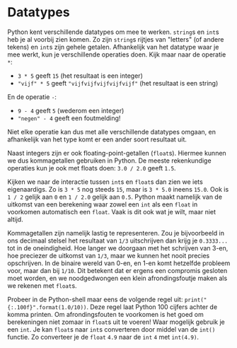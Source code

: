 # Datatypes

Python kent verschillende datatypes om mee te werken. `string`s en `int`s heb je al voorbij zien komen. Zo zijn `string`s rijtjes van "letters" (of andere tekens) en `int`s zijn gehele getalen. Afhankelijk van het datatype waar je mee werkt, kun je verschillende operaties doen. Kijk maar naar de operatie `*`:

- `3 * 5` geeft `15` (het resultaat is een integer)
- `"vijf" * 5` geeft `"vijfvijfvijfvijfvijf"` (het resultaat is een string)

En de operatie `-`:

- `9 - 4` geeft `5` (wederom een integer)
- `"negen" - 4` geeft een foutmelding!

Niet elke operatie kan dus met alle verschillende datatypes omgaan, en afhankelijk van het type komt er een ander soort resultaat uit.

Naast integers zijn er ook floating-point-getallen (`float`s). Hiermee kunnen we dus kommagetallen gebruiken in Python. De meeste rekenkundige operaties kun je ook met floats doen: `3.0 / 2.0` geeft `1.5`.

Kijken we naar de interactie tussen `int`s en `float`s dan zien we iets eigenaardigs. Zo is `3 * 5` nog steeds `15`, maar is `3 * 5.0` ineens `15.0`. Ook is `1 / 2` gelijk aan `0` en `1 / 2.0` gelijk aan `0.5`. Python maakt namelijk van de uitkomst van een berekening waar zowel een `int` als een `float` in voorkomen automatisch een `float`. Vaak is dit ook wat je wilt, maar niet altijd.

Kommagetallen zijn namelijk lastig te representeren. Zou je bijvoorbeeld in ons decimaal stelsel het resultaat van `1/3` uitschrijven dan krijg je `0.3333...` tot in de oneindigheid. Hoe langer we doorgaan met het schrijven van 3-en, hoe preciezer de uitkomst van `1/3`, maar we kunnen het nooit precies opschrijven. In de binaire wereld van 0-en, en 1-en komt hetzelfde probleem voor, maar dan bij `1/10`. Dit betekent dat er ergens een compromis gesloten moet worden, en we noodgedwongen een klein afrondingsfoutje maken als we rekenen met `float`s.

Probeer in de Python-shell maar eens de volgende regel uit: `print("{:.100f}".format(1.0/10))`. Deze regel laat Python 100 cijfers achter de komma printen. Om afrondingsfouten te voorkomen is het goed om berekeningen niet zomaar in `float`s uit te voeren! Waar mogelijk gebruik je een `int`. Je kan `float`s naar `int`s converteren door middel van de `int()` functie. Zo converteer je de `float` `4.9` naar de `int` `4` met `int(4.9)`.
